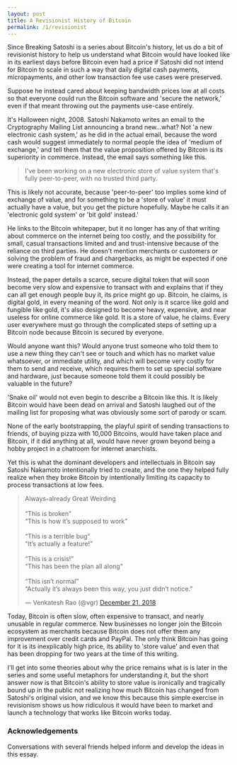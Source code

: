 ```yaml
---
layout: post
title: A Revisionist History of Bitcoin
permalink: /1/revisionist
---
```


Since Breaking Satoshi is a series about Bitcoin's history, let us do a bit of revisionist history to help us understand what Bitcoin would have looked like in its earliest days before Bitcoin even had a price if Satoshi did not intend for Bitcoin to scale in such a way that daily digital cash payments, micropayments, and other low transaction fee use cases were preserved.

Suppose he instead cared about keeping bandwidth prices low at all costs so that everyone could run the Bitcoin software and 'secure the network,' even if that meant throwing out the payments use-case entirely.

It's Halloween night, 2008. Satoshi Nakamoto writes an email to the Cryptography Mailing List announcing a brand new...what? Not 'a new electronic cash system,' as he did in the actual email, because the word cash would suggest immediately to normal people the idea of 'medium of exchange,' and tell them that the value proposition offered by Bitcoin is its superiority in commerce. Instead, the email says something like this.

> I've been working on a new electronic store of value system that's fully peer-to-peer, with no trusted third party.

This is likely not accurate, because 'peer-to-peer' too implies some kind of exchange of value, and for something to be a 'store of value' it must actually have a value, but you get the picture hopefully. Maybe he calls it an 'electronic gold system' or 'bit gold' instead.'

He links to the Bitcoin whitepaper, but it no longer has any of that writing about commerce on the internet being too costly, and the possibility for small, casual transactions limited and and trust-intensive because of the reliance on third parties. He doesn't mention merchants or customers or solving the problem of fraud and chargebacks, as might be expected if one were creating a tool for internet commerce.

Instead, the paper details a scarce, secure digital token that will soon become very slow and expensive to transact with and explains that if they can all get enough people buy it, its price might go up. Bitcoin, he claims, is digital gold, in every meaning of the word. Not only is it scarce like gold and fungible like gold, it's also designed to become heavy, expensive, and near useless for online commerce like gold. It is a store of value, he claims. Every user everywhere must go through the complicated steps of setting up a Bitcoin node because Bitcoin is secured by everyone.

Would anyone want this? Would anyone trust someone who told them to use a new thing they can't see or touch and which has no market value whatsoever, or immediate utility, and which will become very costly for them to send and receive, which requires them to set up special software and hardware, just because someone told them it could possibly be valuable in the future?

'Snake oil' would not even begin to describe a Bitcoin like this. It is likely Bitcoin would have been dead on arrival and Satoshi laughed out of the mailing list for proposing what was obviously some sort of parody or scam.

None of the early bootstrapping, the playful spirit of sending transactions to friends, of buying pizza with 10,000 Bitcoins, would have taken place and Bitcoin, if it did anything at all, would have never grown beyond being a hobby project in a chatroom for internet anarchists.

Yet this is what the dominant developers and intellectuals in Bitcoin say Satoshi Nakamoto intentionally tried to create, and the one they helped fully realize when they broke Bitcoin by intentionally limiting its capacity to process transactions at low fees.

<blockquote class="twitter-tweet"><p lang="en" dir="ltr">Always-already Great Weirding<br><br>“This is broken”<br>“This is how it’s supposed to work”<br><br>“This is a terrible bug”<br>“It’s actually a feature!”<br><br>“This is a crisis!”<br>“This has been the plan all along”<br><br>“This isn’t normal”<br>“Actually it’s always been this way, you just didn’t notice.”</p>&mdash; Venkatesh Rao (@vgr) <a href="https://twitter.com/vgr/status/1076233803629191169?ref_src=twsrc%5Etfw">December 21, 2018</a></blockquote> <script async src="https://platform.twitter.com/widgets.js" charset="utf-8"></script>

Today, Bitcoin is often slow, often expensive to transact, and nearly unusable in regular commerce. New businesses no longer join the Bitcoin ecosystem as merchants because Bitcoin does not offer them any improvement over credit cards and PayPal. The only think Bitcoin has going for it is its inexplicably high price, its ability to 'store value' and even that has been dropping for two years at the time of this writing.

I'll get into some theories about why the price remains what is is later in the series and some useful metaphors for understanding it, but the short answer now is that Bitcoin's ability to store value is ironically and tragically bound up in the public not realizing how much Bitcoin has changed from Satoshi's original vision, and we know this because this simple exercise in revisionism shows us how ridiculous it would have been to market and launch a technology that works like Bitcoin works today.

### Acknowledgements

Conversations with several friends helped inform and develop the ideas in this essay.








